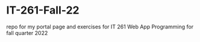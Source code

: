 # IT-261-Fall-22
repo for my portal page and exercises for IT 261 Web App Programming for fall quarter 2022
